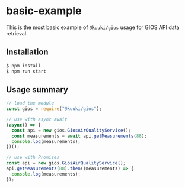 # basic-example

This is the most basic example of `@kuuki/gios` usage for GIOS API data retrieval.

## Installation
```sh
$ npm install
$ npm run start
```

## Usage summary
```javascript
// load the module
const gios = require("@kuuki/gios");

// use with async await
(async() => {
  const api = new gios.GiosAirQualityService();
  const measurements = await api.getMeasurements(88);
  console.log(measurements);
})();

// use with Promises
const api = new gios.GiosAirQualityService();
api.getMeasurements(88).then((measurements) => {
  console.log(measurements);
});
```
